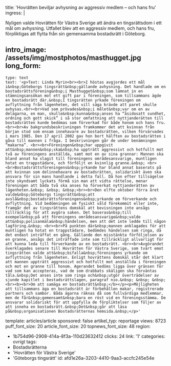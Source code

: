 title: 'Hovrätten beviljar avhysning av aggressiv medlem – och hans fru'
ingress: |
  <p>Nyligen valde Hovrätten för Västra Sverige att ändra en tingsrättsdom i ett mål om avhysning. Utfallet blev att en aggressiv medlem, och hans fru, förpliktigas att flytta från sin gemensamma bostadsrätt i Göteborg.
  </p>
  
intro_image: /assets/img/mostphotos/masthugget.jpg
long_form:
  -
    type: text
    text: '<p>Text: Linda Myrin<br><br>I höstas avgjordes ett mål i&nbsp;Göteborgs tingsrätt&nbsp;gällande avhysning. Det handlade om en bostadsrättsförening&nbsp;i Masthugget&nbsp;som lämnat in en stämningsansökan mot ett gift par i föreningen, som tillsammans ägde en bostadsrätt där.&nbsp;I tingsrätten yrkade föreningen om avflyttning från lägenheten, det vill säga krävde att paret skulle avhysas.<br><br>Vad som prövades&nbsp;i målet&nbsp;var om en av delägarna, en man, skulle&nbsp;kunna&nbsp;anses ha “åsidosatt sundhet, ordning och gott skick” i så stor omfattning att nyttjanderätten till bostadsrätten kunde bedömas som förverkad för både honom och hans fru.<br><br>Av bakgrundsbeskrivningen framkommer det att kvinnan från början stod som ensam innehavare av bostadsrätten, vilken förvärvades i mars 1985. Den 17 april 2002 gav hon bort hälften av bostadsrätten i gåva till mannen i fråga. I beskrivningen går de under benämningen “makarna”. <br><br>Föreningen&nbsp;har uppgivit att&nbsp;mannen&nbsp;ska&nbsp;ha uppträtt aggressivt och hotfullt mot två av föreningens anställda, samt mot en av sina grannar: Mannen ska bland annat ha slagit till föreningens områdesansvarige, muntligen hotat en trappstädare, och förföljt en kvinnlig granne.&nbsp; <br><br>Bostadsrättsföreningens&nbsp;yrkande har bland annat baserats på att kvinnan som delinnehavare av bostadsrätten, solidariskt även ska ansvara för sin mans handlande i detta fall. Då hon efter tillsägelse inte skyndsamt lyckats förmå sin man att vidta rättelse, menar föreningen att båda två ska anses ha förverkat nyttjanderätten av lägenheten.&nbsp; &nbsp; &nbsp;<br><br>Den elfte oktober förra året valde&nbsp;Göteborgs tingsrätt&nbsp;att avslå&nbsp;bostadsrättsföreningens&nbsp;yrkande om förverkande och avflyttning. Vid bedömningen om fysiskt våld förekommit eller inte, framgår det av tingsrättens domskäl att bevisningen inte ansågs tillräcklig för att avgöra saken. Det baseras&nbsp;till exempel&nbsp;på att föreningens områdesansvarige&nbsp;valde att&nbsp;polisanmäla&nbsp;händelsen, men att det inte ledde till någon lagföring.&nbsp; <br><br>På punkten där&nbsp;mannen anklagades för att muntligen ha hotat en trappstädare, bedömdes händelsen som ringa, då det endast inträffat en gång. Gällande den misstänkta förföljelsen av en granne, ansågs det inträffade inte som tillräckligt allvarligt för att kunna leda till förverkande av en bostadsrätt. <br><br>Avgörandet överklagades senare till Hovrätten för Västra Sverige, som tvärt emot tingsrätten valde att&nbsp;bifalla&nbsp;föreningens yrkande om avflyttning från lägenheten. Enligt hovrättens domskäl står det klart att mannen uppträtt aggressivt och hotfullt mot anställda i föreningen och mot en granne till honom. Agerandet bedöms ligga över gränsen för vad som kan accepteras, vad de som drabbats skäligen ska förväntas tåla.&nbsp;Det anses inte som ringa och&nbsp;utgör överträdelser av sjunde kapitlet i bostadsrättslagen, paragraf nio.&nbsp; &nbsp; &nbsp;<br><b><br>Om att samäga en bostadsrätt&nbsp;</b></p><p>Möjligheten att tillsammans äga en bostadsrätt är förbehållen makar, registrerade partners och sambor. Båda ägarna räknas då som fullvärdiga medlemmar, men de får&nbsp;gemensamt&nbsp;bara en röst vid en föreningsstämma. De ansvarar solidariskt för att uppfylla de förpliktelser som följer av att inneha en bostadsrätt.&nbsp;Det&nbsp;går att läsa på&nbsp;organisationen Bostadsrätternas hemsida.&nbsp;</p>'
template: articles/article
sponsored: false
artikel_typ: reportage
views: 8723
puff_font_size: 20
article_font_size: 20
topnews_font_size: 48
region:
  - 1b754d96-2908-414a-8f3a-110d23632412
clicks: 24
link: '1'
categories: ovrigt
tags:
  - Bostadsrätterna
  - 'Hovrätten för Västra Sverige'
  - 'Göteborgs tingsrätt'
id: afd1e26a-3203-4410-9aa3-accfc245e54e
